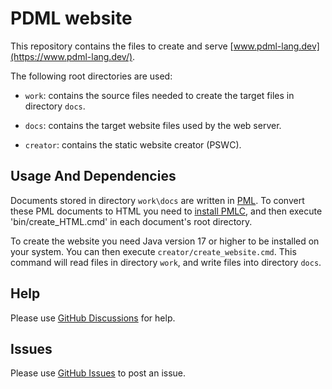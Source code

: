 # PDML website

This repository contains the files to create and serve [www.pdml-lang.dev](https://www.pdml-lang.dev/).

The following root directories are used:

- `work`: contains the source files needed to create the target files in directory `docs`.

- `docs`: contains the target website files used by the web server.

- `creator`: contains the static website creator (PSWC).

## Usage And Dependencies

Documents stored in directory `work\docs` are written in [PML](https://www.pml-lang.dev/).
To convert these PML documents to HTML you need to [install PMLC](https://www.pml-lang.dev/downloads/install.html), and then execute 'bin/create_HTML.cmd' in each document's root directory.

To create the website you need Java version 17 or higher to be installed on your system.
You can then execute `creator/create_website.cmd`. This command will read files in directory `work`, and write files into directory `docs`.

## Help

Please use [GitHub Discussions](https://github.com/pdml-lang/pdml-lang.github.io/discussions) for help.

## Issues

Please use [GitHub Issues](https://github.com/pdml-lang/pdml-lang.github.io/issues) to post an issue.

